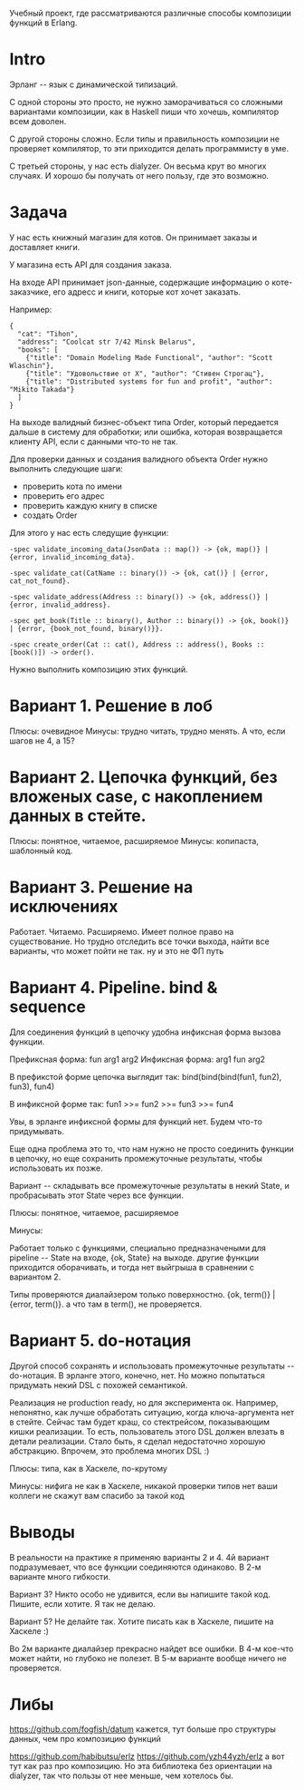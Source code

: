 Учебный проект, где рассматриваются различные способы композиции функций в Erlang.

# Intro

Эрланг -- язык с динамической типизаций.

С одной стороны это просто, не нужно заморачиваться со сложными вариантами композиции, как в Haskell пиши что хочешь, компилятор всем доволен.

С другой стороны сложно. Если типы и правильность композиции не проверяет компилятор, то эти приходится делать программисту в уме.

С третьей стороны, у нас есть dialyzer. Он весьма крут во многих случаях. И хорошо бы получать от него пользу, где это возможно.


# Задача

У нас есть книжный магазин для котов. Он принимает заказы и доставляет книги.

У магазина есть API для создания заказа.

На входе API принимает json-данные, содержащие информацию о коте-заказчике, его адресс и книги, которые кот хочет заказать.

Например:
```
{
  "cat": "Tihon",
  "address": "Coolcat str 7/42 Minsk Belarus",
  "books": [
    {"title": "Domain Modeling Made Functional", "author": "Scott Wlaschin"},
    {"title": "Удовольствие от Х", "author": "Стивен Строгац"},
    {"title": "Distributed systems for fun and profit", "author": "Mikito Takada"}
  ]
}
```

На выходе валидный бизнес-объект типа Order, который передается дальше в систему для обработки; или ошибка, которая возвращается клиенту API, если с данными что-то не так.

Для проверки данных и создания валидного объекта Order нужно выполнить следующие шаги:
- проверить кота по имени
- проверить его адрес
- проверить каждую книгу в списке
- создать Order

Для этого у нас есть следущие функции:
```
-spec validate_incoming_data(JsonData :: map()) -> {ok, map()} | {error, invalid_incoming_data}.

-spec validate_cat(CatName :: binary()) -> {ok, cat()} | {error, cat_not_found}.

-spec validate_address(Address :: binary()) -> {ok, address()} | {error, invalid_address}.

-spec get_book(Title :: binary(), Author :: binary()) -> {ok, book()} | {error, {book_not_found, binary()}}.

-spec create_order(Cat :: cat(), Address :: address(), Books :: [book()]) -> order().
```

Нужно выполнить композицию этих функций.



# Вариант 1. Решение в лоб

Плюсы: очевидное
Минусы: трудно читать, трудно менять. А что, если шагов не 4, а 15?


# Вариант 2. Цепочка функций, без вложеных case, с накоплением данных в стейте.

Плюсы: понятное, читаемое, расширяемое
Минусы: копипаста, шаблонный код.


# Вариант 3. Решение на исключениях

Работает. Читаемо. Расширяемо. Имеет полное право на существование.
Но трудно отследить все точки выхода, найти все варианты, что может пойти не так.
ну и это не ФП путь


# Вариант 4. Pipeline. bind & sequence

Для соединения функций в цепочку удобна инфиксная форма вызова функции.

Префиксная форма: fun arg1 arg2
Инфиксная форма: arg1 fun arg2

В префикстой форме цепочка выглядит так:
bind(bind(bind(fun1, fun2), fun3), fun4)

В инфиксной форме так:
fun1 >>= fun2 >>= fun3 >>= fun4

Увы, в эрланге инфиксной формы для функций нет. Будем что-то придумывать.

Еще одна проблема это то, что нам нужно не просто соединить функции в цепочку,
но еще сохранить промежуточные результаты, чтобы использовать их позже.

Вариант -- складывать все промежуточные результаты в некий State,
и пробрасывать этот State через все функции.

Плюсы: понятное, читаемое, расширяемое

Минусы:

Работает только с функциями, специально предназначеными для pipeline -- State на входе, {ok, State} на выходе.
другие функции приходится оборачивать, и тогда нет выйгрыша в сравнении с вариантом 2.

Типы проверяются диалайзером только поверхностно. {ok, term()} | {error, term()}.
а что там в term(), не проверяется.


# Вариант 5. do-нотация

Другой способ сохранять и использовать промежуточные результаты -- do-нотация.
В эрланге этого, конечно, нет. Но можно попытаться придумать некий DSL с похожей семантикой.

Реализация не production ready, но для эксперимента ок.
Например, непонятно, как лучше обработать ситуацию, когда ключа-аргумента нет в стейте.
Сейчас там будет краш, со стектрейсом, показывающим кишки реализации.
То есть, пользователь этого DSL должен влезать в детали реализации.
Стало быть, я сделал недостаточно хорошую абстракцию.
Впрочем, это проблема многих DSL :)

Плюсы: типа, как в Хаскеле, по-крутому

Минусы:
нифига не как в Хаскеле, никакой проверки типов нет
ваши коллеги не скажут вам спасибо за такой код


# Выводы

В реальности на практике я применяю варианты 2 и 4.
4й вариант подразумевает, что все функции соединяются одинаково.
В 2-м варианте много гибкости.

Вариант 3? Никто особо не удивится, если вы напишите такой код. Пишите, если хотите. Я так не делаю.

Вариант 5? Не делайте так. Хотите писать как в Хаскеле, пишите на Хаскеле :)

Во 2м варианте диалайзер прекрасно найдет все ошибки.
В 4-м кое-что может найти, но глубоко не полезет.
В 5-м варианте вообще ничего не проверяется.


# Либы

https://github.com/fogfish/datum
кажется, тут больше про структуры данных, чем про композицию функций

https://github.com/habibutsu/erlz
https://github.com/yzh44yzh/erlz
а вот тут как раз про композицию. Но эта библиотека без ориентации на dialyzer, так что пользы от нее меньше, чем хотелось бы.
